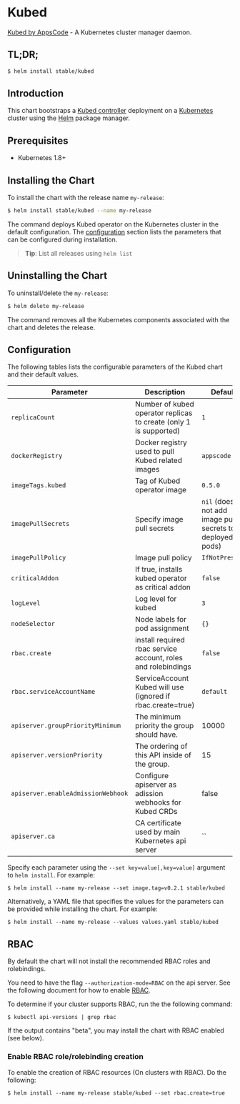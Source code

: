 # Kubed
[Kubed by AppsCode](https://github.com/appscode/kubed) - A Kubernetes cluster manager daemon.

## TL;DR;

```bash
$ helm install stable/kubed
```

## Introduction

This chart bootstraps a [Kubed controller](https://github.com/appscode/kubed) deployment on a [Kubernetes](http://kubernetes.io) cluster using the [Helm](https://helm.sh) package manager.

## Prerequisites

- Kubernetes 1.8+

## Installing the Chart
To install the chart with the release name `my-release`:
```bash
$ helm install stable/kubed --name my-release
```
The command deploys Kubed operator on the Kubernetes cluster in the default configuration. The [configuration](#configuration) section lists the parameters that can be configured during installation.

> **Tip**: List all releases using `helm list`

## Uninstalling the Chart

To uninstall/delete the `my-release`:

```bash
$ helm delete my-release
```

The command removes all the Kubernetes components associated with the chart and deletes the release.

## Configuration

The following tables lists the configurable parameters of the Kubed chart and their default values.


| Parameter                          | Description                                                       | Default            |
| -----------------------------------| ------------------------------------------------------------------|--------------------|
| `replicaCount`                     | Number of kubed operator replicas to create (only 1 is supported) | `1`                |
| `dockerRegistry`                   | Docker registry used to pull Kubed related images                 | `appscode`         |
| `imageTags.kubed`                  | Tag of Kubed operator image                                       | `0.5.0`            |
| `imagePullSecrets`                 | Specify image pull secrets                                        | `nil` (does not add image pull secrets to deployed pods) |
| `imagePullPolicy`                  | Image pull policy                                                 | `IfNotPresent`     |
| `criticalAddon`                    | If true, installs kubed operator as critical addon                | `false`            |
| `logLevel`                         | Log level for kubed                                               | `3`                |
| `nodeSelector`                     | Node labels for pod assignment                                    | `{}`               |
| `rbac.create`                      | install required rbac service account, roles and rolebindings     | `false`            |
| `rbac.serviceAccountName`          | ServiceAccount Kubed will use (ignored if rbac.create=true)       | `default`          |
| `apiserver.groupPriorityMinimum`   | The minimum priority the group should have.                       | 10000              |
| `apiserver.versionPriority`        | The ordering of this API inside of the group.                     | 15                 |
| `apiserver.enableAdmissionWebhook` | Configure apiserver as adission webhooks for Kubed CRDs           | false              |
| `apiserver.ca`                     | CA certificate used by main Kubernetes api server                 | ``                 |


Specify each parameter using the `--set key=value[,key=value]` argument to `helm install`. For example:

```console
$ helm install --name my-release --set image.tag=v0.2.1 stable/kubed
```

Alternatively, a YAML file that specifies the values for the parameters can be provided while
installing the chart. For example:

```console
$ helm install --name my-release --values values.yaml stable/kubed
```

## RBAC
By default the chart will not install the recommended RBAC roles and rolebindings.

You need to have the flag `--authorization-mode=RBAC` on the api server. See the following document for how to enable [RBAC](https://kubernetes.io/docs/admin/authorization/rbac/).

To determine if your cluster supports RBAC, run the the following command:

```console
$ kubectl api-versions | grep rbac
```

If the output contains "beta", you may install the chart with RBAC enabled (see below).

### Enable RBAC role/rolebinding creation

To enable the creation of RBAC resources (On clusters with RBAC). Do the following:

```console
$ helm install --name my-release stable/kubed --set rbac.create=true
```
